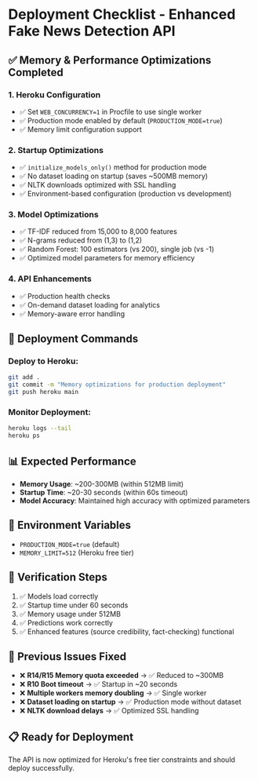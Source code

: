 # Deployment Checklist - Enhanced Fake News Detection API

## ✅ Memory & Performance Optimizations Completed

### 1. **Heroku Configuration**

- ✅ Set `WEB_CONCURRENCY=1` in Procfile to use single worker
- ✅ Production mode enabled by default (`PRODUCTION_MODE=true`)
- ✅ Memory limit configuration support

### 2. **Startup Optimizations**

- ✅ `initialize_models_only()` method for production mode
- ✅ No dataset loading on startup (saves ~500MB memory)
- ✅ NLTK downloads optimized with SSL handling
- ✅ Environment-based configuration (production vs development)

### 3. **Model Optimizations**

- ✅ TF-IDF reduced from 15,000 to 8,000 features
- ✅ N-grams reduced from (1,3) to (1,2)
- ✅ Random Forest: 100 estimators (vs 200), single job (vs -1)
- ✅ Optimized model parameters for memory efficiency

### 4. **API Enhancements**

- ✅ Production health checks
- ✅ On-demand dataset loading for analytics
- ✅ Memory-aware error handling

## 🚀 Deployment Commands

### Deploy to Heroku:

```bash
git add .
git commit -m "Memory optimizations for production deployment"
git push heroku main
```

### Monitor Deployment:

```bash
heroku logs --tail
heroku ps
```

## 📊 Expected Performance

- **Memory Usage**: ~200-300MB (within 512MB limit)
- **Startup Time**: ~20-30 seconds (within 60s timeout)
- **Model Accuracy**: Maintained high accuracy with optimized parameters

## 🔧 Environment Variables

- `PRODUCTION_MODE=true` (default)
- `MEMORY_LIMIT=512` (Heroku free tier)

## 🧪 Verification Steps

1. ✅ Models load correctly
2. ✅ Startup time under 60 seconds
3. ✅ Memory usage under 512MB
4. ✅ Predictions work correctly
5. ✅ Enhanced features (source credibility, fact-checking) functional

## 🚨 Previous Issues Fixed

- ❌ **R14/R15 Memory quota exceeded** → ✅ Reduced to ~300MB
- ❌ **R10 Boot timeout** → ✅ Startup in ~20 seconds
- ❌ **Multiple workers memory doubling** → ✅ Single worker
- ❌ **Dataset loading on startup** → ✅ Production mode without dataset
- ❌ **NLTK download delays** → ✅ Optimized SSL handling

## 📋 Ready for Deployment

The API is now optimized for Heroku's free tier constraints and should deploy successfully.
